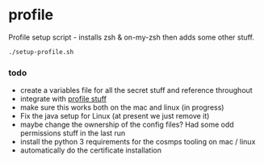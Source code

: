 # profile

Profile setup script - installs zsh & on-my-zsh then adds some other stuff.

```bash
./setup-profile.sh
```

### todo

* create a variables file for all the secret stuff and reference throughout
* integrate with [profile stuff](https://github.com/phillipbarron/dev-env)
* make sure this works both on the mac and linux (in progress)
* Fix the java setup for Linux (at present we just remove it)
* maybe change the ownership of the config files? Had some odd permissions stuff in the last run
* install the python 3 requirements for the cosmps tooling on mac / linux
* automatically do the certificate installation
